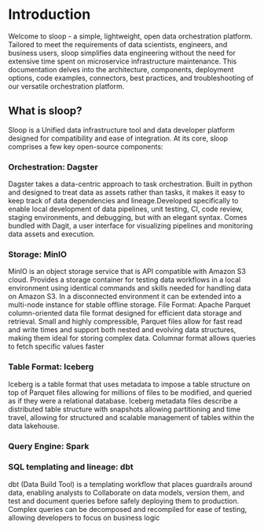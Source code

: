 # Introduction
Welcome to sloop - a simple, lightweight, open data orchestration platform. Tailored to meet the requirements of data scientists, engineers, and business users, sloop simplifies data engineering without the need for extensive time spent on microservice infrastructure maintenance. This documentation delves into the architecture, components, deployment options, code examples, connectors, best practices, and troubleshooting of our versatile orchestration platform.

## What is sloop?
Sloop is a Unified data infrastructure tool and data developer platform designed for compatibility and ease of integration. At its core, sloop comprises a few key open-source components:

### Orchestration: Dagster
Dagster takes a data-centric approach to task orchestration. Built in python and designed to treat data as assets rather than tasks, it makes it easy to keep track of data dependencies and lineage.Developed specifically to enable local development of data pipelines, unit testing, CI, code review, staging environments, and debugging, but with an elegant syntax. Comes bundled with Dagit, a user interface for visualizing pipelines and monitoring data assets and execution.

### Storage: MinIO
MinIO is an object storage service that is API compatible with Amazon S3 cloud. Provides a storage container for testing data workflows in a local environment using identical commands and skills needed for handling data on Amazon S3. In a disconnected environment it can be extended into a multi-node instance for stable offline storage.
File Format: Apache Parquet column-oriented data file format designed for efficient data storage and retrieval. Small and highly compressible, Parquet files allow for fast read and write times and support both nested and evolving data structures, making them ideal for storing complex data. Columnar format allows queries to fetch specific values faster

### Table Format: Iceberg
Iceberg is a table format that uses metadata to impose a table structure on top of Parquet files allowing for millions of files to be modified, and queried as if they were a relational database. Iceberg metadata files describe a distributed table structure with snapshots allowing partitioning and time travel, allowing for structured and scalable management of tables within the data lakehouse.

### Query Engine: Spark


### SQL templating and lineage: dbt
dbt (Data Build Tool) is a templating workflow that places guardrails around data, enabling analysts to Collaborate on data models, version them, and test and document queries before safely deploying them to production. Complex queries can be decomposed and recompiled for ease of testing, allowing developers to focus on business logic
